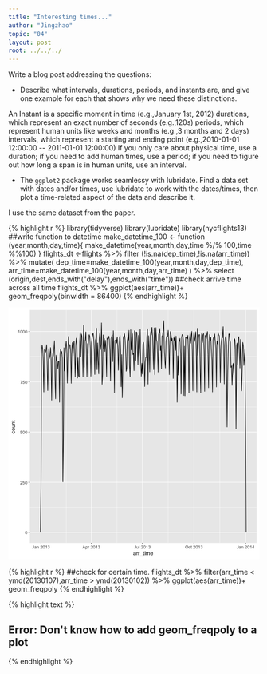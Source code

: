 ```yaml
---
title: "Interesting times..."
author: "Jingzhao"
topic: "04"
layout: post
root: ../../../
---
```




Write a blog post addressing the questions:


- Describe what intervals, durations, periods, and instants are, and give one example for each that shows why we need these distinctions.

An Instant is a specific moment in time (e.g.,January 1st, 2012)
durations, which represent an exact number of seconds (e.g.,120s)
periods, which represent human units like weeks and months (e.g.,3 months and 2 days)
intervals, which represent a starting and ending point (e.g.,2010-01-01 12:00:00 -- 2011-01-01 12:00:00)
If you only care about physical time, use a duration; 
if you need to add human times, use a period; 
if you need to figure out how long a span is in human units, use an interval.



- The `ggplot2` package works seamlessy with lubridate. Find a data set with dates and/or times, use lubridate to work with the dates/times, then plot a time-related aspect of the data and describe it.  

I use the same dataset from the paper.

{% highlight r %}
library(tidyverse)
library(lubridate)
library(nycflights13)
##write function to datetime
make_datetime_100 <- function (year,month,day,time){
  make_datetime(year,month,day,time %/% 100,time %%100)
}
flights_dt <-flights %>% 
  filter (!is.na(dep_time),!is.na(arr_time)) %>% 
  mutate(
    dep_time=make_datetime_100(year,month,day,dep_time),
    arr_time=make_datetime_100(year,month,day,arr_time)
  ) %>% 
  select (origin,dest,ends_with("delay"),ends_with("time"))
##check arrive time across all time
flights_dt %>% 
  ggplot(aes(arr_time))+
  geom_freqpoly(binwidth = 86400)
{% endhighlight %}

![center](../figure/04/Jingzhao/unnamed-chunk-1-1.png)

{% highlight r %}
##check for certain time.
flights_dt %>% 
  filter(arr_time < ymd(20130107),arr_time > ymd(20130102)) %>% 
  ggplot(aes(arr_time))+
  geom_freqpoly
{% endhighlight %}



{% highlight text %}
## Error: Don't know how to add geom_freqpoly to a plot
{% endhighlight %}
